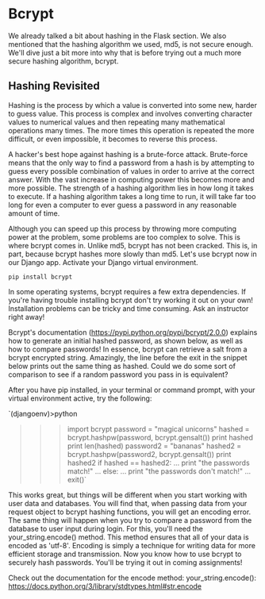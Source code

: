 # Bcrypt

We already talked a bit about hashing in the Flask section. We also mentioned that the hashing algorithm we used, md5, is not secure enough. We'll dive just a bit more into why that is before trying out a much more secure hashing algorithm, bcrypt.

## Hashing Revisited
Hashing is the process by which a value is converted into some new, harder to guess value. This process is complex and involves converting character values to numerical values and then repeating many mathematical operations many times. The more times this operation is repeated the more difficult, or even impossible, it becomes to reverse this process.

A hacker's best hope against hashing is a brute-force attack. Brute-force means that the only way to find a password from a hash is by attempting to guess every possible combination of values in order to arrive at the correct answer. With the vast increase in computing power this becomes more and more possible. The strength of a hashing algorithm lies in how long it takes to execute. If a hashing algorithm takes a long time to run, it will take far too long for even a computer to ever guess a password in any reasonable amount of time.

Although you can speed up this process by throwing more computing power at the problem, some problems are too complex to solve. This is where bcrypt comes in. Unlike md5, bcrypt has not been cracked. This is, in part, because bcrypt hashes more slowly than md5. Let's use bcrypt now in our Django app. Activate your Django virtual environment.

  `pip install bcrypt`

In some operating systems, bcrypt requires a few extra dependencies. If you're having trouble installing bcrypt don't try working it out on your own! Installation problems can be tricky and time consuming. Ask an instructor right away!

Bcrypt's documentation (https://pypi.python.org/pypi/bcrypt/2.0.0) explains how to generate an initial hashed password, as shown below, as well as how to compare passwords! In essence, bcrypt can retrieve a salt from a bcrypt encrypted string. Amazingly, the line before the exit in the snippet below prints out the same thing as hashed. Could we do some sort of comparison to see if a random password you pass in is equivalent?

After you have pip installed, in your terminal or command prompt, with your virtual environment active, try the following:

  `(djangoenv)>python
  >>> import bcrypt
  >>> password = "magical unicorns"
  >>> hashed = bcrypt.hashpw(password, bcrypt.gensalt())
  >>> print hashed
  >>> print len(hashed)
  >>> password2 = "bananas"
  >>> hashed2 = bcrypt.hashpw(password2, bcrypt.gensalt())
  >>> print hashed2
  >>> if hashed == hashed2:
  ...      print "the passwords match!"
  ...   else:
  ...      print "the passwords don't match!"
  ...
  >>> exit()`

This works great, but things will be different when you start working with user data and databases. You will find that, when passing data from your request object to bcrypt hashing functions, you will get an encoding error. The same thing will happen when you try to compare a password from the database to user input during login. For this, you'll need the your_string.encode() method. This method ensures that all of your data is encoded as 'utf-8'. Encoding is simply a technique for writing data for more efficient storage and transmission. Now you know how to use bcrypt to securely hash passwords. You'll be trying it out in coming assignments!

Check out the documentation for the encode method: your_string.encode():
https://docs.python.org/3/library/stdtypes.html#str.encode
